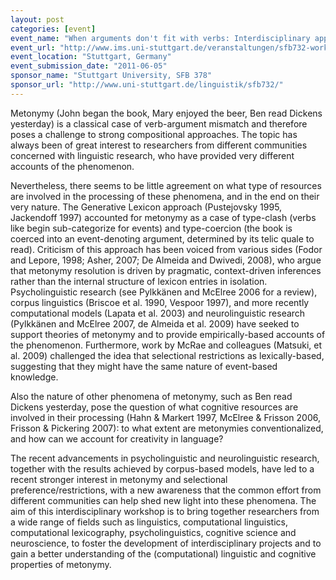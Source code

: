 ```yaml
---
layout: post
categories: [event]
event_name: "When arguments don't fit with verbs: Interdisciplinary approaches to metonymy and coercion"
event_url: "http://www.ims.uni-stuttgart.de/veranstaltungen/sfb732-workshop2011/"
event_location: "Stuttgart, Germany"
event_submission_date: "2011-06-05"
sponsor_name: "Stuttgart University, SFB 378"
sponsor_url: "http://www.uni-stuttgart.de/linguistik/sfb732/"
---
```

Metonymy (John began the book, Mary enjoyed the beer, Ben read Dickens yesterday) is a classical case of verb-argument mismatch and therefore poses a challenge to strong compositional approaches. The topic has always been of great interest to researchers from different communities concerned with linguistic research, who have provided very different accounts of the phenomenon.

Nevertheless, there seems to be little agreement on what type of resources are involved in the processing of these phenomena, and in the end on their very nature. The Generative Lexicon approach (Pustejovsky 1995, Jackendoff 1997) accounted for metonymy as a case of type-clash (verbs like begin sub-categorize for events) and type-coercion (the book is coerced into an event-denoting argument, determined by its telic quale to read). Criticism of this approach has been voiced from various sides (Fodor and Lepore, 1998; Asher, 2007; De Almeida and Dwivedi, 2008), who argue that metonymy resolution is driven by pragmatic, context-driven inferences rather than the internal structure of lexicon entries in isolation. Psycholinguistic research (see Pylkkänen and McElree 2006 for a review), corpus linguistics (Briscoe et al. 1990, Vespoor 1997), and more recently computational models (Lapata et al. 2003) and neurolinguistic research (Pylkkänen and McElree 2007, de Almeida et al. 2009) have seeked to support theories of metonymy and to provide empirically-based accounts of the phenomenon. Furthermore, work by McRae and colleagues (Matsuki, et al. 2009) challenged the idea that selectional restrictions as lexically-based, suggesting that they might have the same nature of event-based knowledge.

Also the nature of other phenomena of metonymy, such as Ben read Dickens yesterday, pose the question of what cognitive resources are involved in their processing (Hahn & Markert 1997, McElree & Frisson 2006, Frisson & Pickering 2007): to what extent are metonymies conventionalized, and how can we account for creativity in language?

The recent advancements in psycholinguistic and neurolinguistic research, together with the results achieved by corpus-based models, have led to a recent stronger interest in metonymy and selectional preference/restrictions, with a new awareness that the common effort from different communities can help shed new light into these phenomena. The aim of this interdisciplinary workshop is to bring together researchers from a wide range of fields such as linguistics, computational linguistics, computational lexicography, psycholinguistics, cognitive science and neuroscience, to foster the development of interdisciplinary projects and to gain a better understanding of the (computational) linguistic and cognitive properties of metonymy.